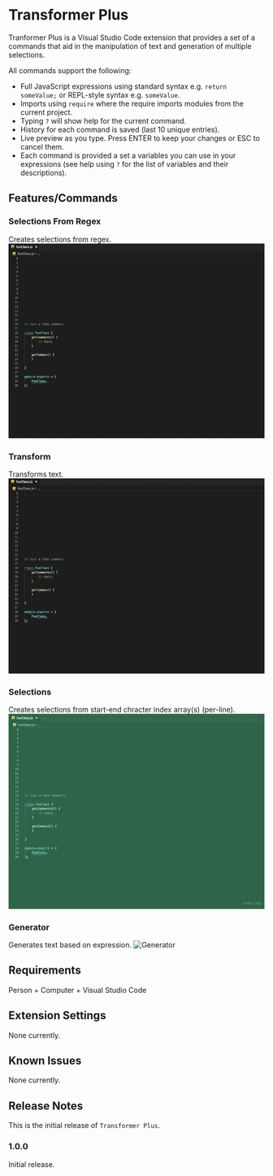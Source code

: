 # Transformer Plus

Tranformer Plus is a Visual Studio Code extension that provides a set of a commands that aid in the manipulation of text and generation of multiple selections. 

All commands support the following:
- Full JavaScript expressions using standard syntax e.g. `return someValue;` or REPL-style syntax e.g.  `someValue`.
- Imports using `require` where the require imports modules from the current project.
- Typing `?` will show help for the current command.
- History for each command is saved (last 10 unique entries).
- Live preview as you type. Press ENTER to keep your changes or ESC to cancel them.
- Each command is provided a set a variables you can use in your expressions (see help using `?` for the list of variables and their descriptions).

## Features/Commands

### Selections From Regex
Creates selections from regex.
![Selections From Regex](images/selectionsFromRegex.gif)

### Transform
Transforms text.
![Transform](images/transformCommand.gif)

### Selections
Creates selections from start-end chracter index array(s) (per-line).
![Selections](images/selectionsCommand.gif)

### Generator
Generates text based on expression.
![Generator](images/generatorCommand.gif)

## Requirements

Person + Computer + Visual Studio Code

## Extension Settings

None currently.

## Known Issues

None currently.

## Release Notes

This is the initial release of `Transformer Plus`.

### 1.0.0

Initial release.

<!-- -----------------------------------------------------------------------------------------------------------

## Working with Markdown

**Note:** You can author your README using Visual Studio Code.  Here are some useful editor keyboard shortcuts:

* Split the editor (`Cmd+\` on macOS or `Ctrl+\` on Windows and Linux)
* Toggle preview (`Shift+CMD+V` on macOS or `Shift+Ctrl+V` on Windows and Linux)
* Press `Ctrl+Space` (Windows, Linux) or `Cmd+Space` (macOS) to see a list of Markdown snippets

### For more information

* [Visual Studio Code's Markdown Support](http://code.visualstudio.com/docs/languages/markdown)
* [Markdown Syntax Reference](https://help.github.com/articles/markdown-basics/)

**Enjoy!** -->
